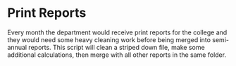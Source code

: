 # Print Reports
Every month the department would receive print reports for the college and they would need some heavy cleaning work before being merged into semi-annual reports. This script will clean a striped down file, make some additional calculations, then merge with all other reports in the same folder.
